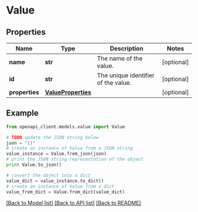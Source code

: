 # Value


## Properties
Name | Type | Description | Notes
------------ | ------------- | ------------- | -------------
**name** | **str** | The name of the value. | [optional] 
**id** | **str** | The unique identifier of the value. | [optional] 
**properties** | [**ValueProperties**](ValueProperties.md) |  | [optional] 

## Example

```python
from openapi_client.models.value import Value

# TODO update the JSON string below
json = "{}"
# create an instance of Value from a JSON string
value_instance = Value.from_json(json)
# print the JSON string representation of the object
print Value.to_json()

# convert the object into a dict
value_dict = value_instance.to_dict()
# create an instance of Value from a dict
value_from_dict = Value.from_dict(value_dict)
```
[[Back to Model list]](../README.md#documentation-for-models) [[Back to API list]](../README.md#documentation-for-api-endpoints) [[Back to README]](../README.md)


